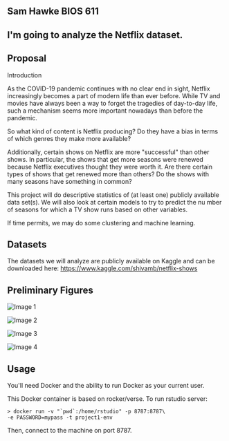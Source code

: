Sam Hawke
BIOS 611
----------------------------------------

I'm going to analyze the Netflix dataset.
----------------------------------------


Proposal
------------------------------------------

Introduction


As the COVID-19 pandemic continues with no clear end in sight, Netflix increasingly becomes a part of modern life than ever before. While TV and movies have always been a way to forget the tragedies of day-to-day life, such a mechanism seems more important nowadays than before the pandemic.

So what kind of content is Netflix producing? Do they have a bias in terms of which genres they make more available?

Additionally, certain shows on Netflix are more "successful" than other shows. In particular, the shows that get more seasons were renewed because Netflix executives thought they were worth it. Are there certain types of shows that get renewed more than others? Do the shows with many seasons have something in common?

This project will do descriptive statistics of (at least one) publicly available data set(s). We will also look at certain models to try to predict the nu mber of seasons for which a TV show runs based on other variables.

If time permits, we may do some clustering and machine learning.


Datasets
-------------------

The datasets we will analyze are publicly available on Kaggle and can be downloaded here: https://www.kaggle.com/shivamb/netflix-shows



Preliminary Figures
----------------------

![Image 1](“Artifacts/image1.png”)

![Image 2](“Artifacts/image2.png”)

![Image 3](“Artifacts/image3.png”)

![Image 4](“Artifacts/image4.png”)


Usage
------

You'll need Docker and the ability to run Docker as your current user.

This Docker container is based on rocker/verse. To run rstudio server:

    > docker run -v "`pwd`:/home/rstudio" -p 8787:8787\
    -e PASSWORD=mypass -t project1-env

Then, connect to the machine on port 8787.

